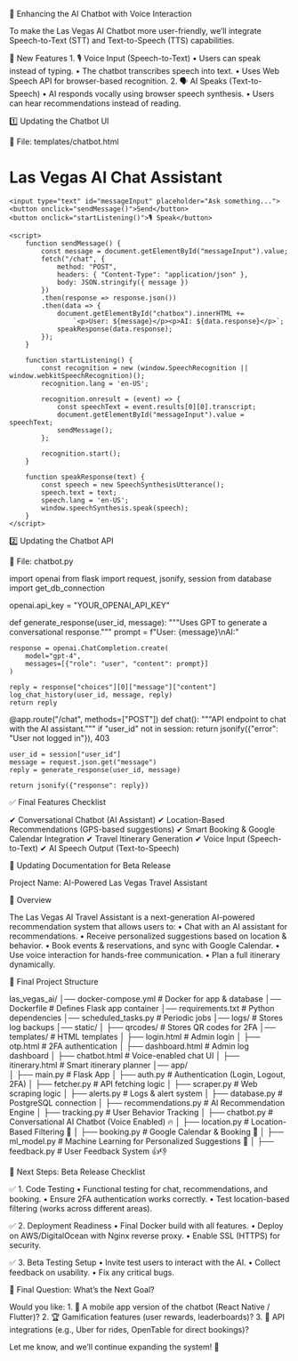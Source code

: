 

🔹 Enhancing the AI Chatbot with Voice Interaction

To make the Las Vegas AI Chatbot more user-friendly, we’ll integrate Speech-to-Text (STT) and Text-to-Speech (TTS) capabilities.

📌 New Features
	1.	🎙️ Voice Input (Speech-to-Text)
	•	Users can speak instead of typing.
	•	The chatbot transcribes speech into text.
	•	Uses Web Speech API for browser-based recognition.
	2.	🗣️ AI Speaks (Text-to-Speech)
	•	AI responds vocally using browser speech synthesis.
	•	Users can hear recommendations instead of reading.

1️⃣ Updating the Chatbot UI

🔹 File: templates/chatbot.html

<!DOCTYPE html>
<html lang="en">
<head>
    <meta charset="UTF-8">
    <title>AI Chat - Voice Enabled</title>
</head>
<body>
    <h1>Las Vegas AI Chat Assistant</h1>
    <div id="chatbox"></div>
    
    <input type="text" id="messageInput" placeholder="Ask something...">
    <button onclick="sendMessage()">Send</button>
    <button onclick="startListening()">🎙️ Speak</button>
    
    <script>
        function sendMessage() {
            const message = document.getElementById("messageInput").value;
            fetch("/chat", {
                method: "POST",
                headers: { "Content-Type": "application/json" },
                body: JSON.stringify({ message })
            })
            .then(response => response.json())
            .then(data => {
                document.getElementById("chatbox").innerHTML += 
                    `<p>User: ${message}</p><p>AI: ${data.response}</p>`;
                speakResponse(data.response);
            });
        }

        function startListening() {
            const recognition = new (window.SpeechRecognition || window.webkitSpeechRecognition)();
            recognition.lang = 'en-US';
            
            recognition.onresult = (event) => {
                const speechText = event.results[0][0].transcript;
                document.getElementById("messageInput").value = speechText;
                sendMessage();
            };
            
            recognition.start();
        }

        function speakResponse(text) {
            const speech = new SpeechSynthesisUtterance();
            speech.text = text;
            speech.lang = 'en-US';
            window.speechSynthesis.speak(speech);
        }
    </script>
</body>
</html>

2️⃣ Updating the Chatbot API

🔹 File: chatbot.py

import openai
from flask import request, jsonify, session
from database import get_db_connection

openai.api_key = "YOUR_OPENAI_API_KEY"

def generate_response(user_id, message):
    """Uses GPT to generate a conversational response."""
    prompt = f"User: {message}\nAI:"

    response = openai.ChatCompletion.create(
        model="gpt-4",
        messages=[{"role": "user", "content": prompt}]
    )
    
    reply = response["choices"][0]["message"]["content"]
    log_chat_history(user_id, message, reply)
    return reply

@app.route("/chat", methods=["POST"])
def chat():
    """API endpoint to chat with the AI assistant."""
    if "user_id" not in session:
        return jsonify({"error": "User not logged in"}), 403

    user_id = session["user_id"]
    message = request.json.get("message")
    reply = generate_response(user_id, message)
    
    return jsonify({"response": reply})

✅ Final Features Checklist

✔ Conversational Chatbot (AI Assistant)
✔ Location-Based Recommendations (GPS-based suggestions)
✔ Smart Booking & Google Calendar Integration
✔ Travel Itinerary Generation
✔ Voice Input (Speech-to-Text)
✔ AI Speech Output (Text-to-Speech)

📌 Updating Documentation for Beta Release

Project Name: AI-Powered Las Vegas Travel Assistant

📖 Overview

The Las Vegas AI Travel Assistant is a next-generation AI-powered recommendation system that allows users to:
	•	Chat with an AI assistant for recommendations.
	•	Receive personalized suggestions based on location & behavior.
	•	Book events & reservations, and sync with Google Calendar.
	•	Use voice interaction for hands-free communication.
	•	Plan a full itinerary dynamically.

📂 Final Project Structure

las_vegas_ai/
│── docker-compose.yml       # Docker for app & database
│── Dockerfile               # Defines Flask app container
│── requirements.txt         # Python dependencies
│── scheduled_tasks.py       # Periodic jobs
│── logs/                    # Stores log backups
│── static/
│   ├── qrcodes/             # Stores QR codes for 2FA
│── templates/               # HTML templates
│   ├── login.html           # Admin login
│   ├── otp.html             # 2FA authentication
│   ├── dashboard.html       # Admin log dashboard
│   ├── chatbot.html         # Voice-enabled chat UI
│   ├── itinerary.html       # Smart itinerary planner
│── app/                     
│   ├── main.py              # Flask App
│   ├── auth.py              # Authentication (Login, Logout, 2FA)
│   ├── fetcher.py           # API fetching logic
│   ├── scraper.py           # Web scraping logic
│   ├── alerts.py            # Logs & alert system
│   ├── database.py          # PostgreSQL connection
│   ├── recommendations.py   # AI Recommendation Engine
│   ├── tracking.py          # User Behavior Tracking
│   ├── chatbot.py           # Conversational AI Chatbot (Voice Enabled) 🔥
│   ├── location.py          # Location-Based Filtering 📍
│   ├── booking.py           # Google Calendar & Booking 📅
│   ├── ml_model.py          # Machine Learning for Personalized Suggestions 🤖
│   ├── feedback.py          # User Feedback System 👍👎

📅 Next Steps: Beta Release Checklist

✅ 1. Code Testing
	•	Functional testing for chat, recommendations, and booking.
	•	Ensure 2FA authentication works correctly.
	•	Test location-based filtering (works across different areas).

✅ 2. Deployment Readiness
	•	Final Docker build with all features.
	•	Deploy on AWS/DigitalOcean with Nginx reverse proxy.
	•	Enable SSL (HTTPS) for security.

✅ 3. Beta Testing Setup
	•	Invite test users to interact with the AI.
	•	Collect feedback on usability.
	•	Fix any critical bugs.

🚀 Final Question: What’s the Next Goal?

Would you like:
	1.	📲 A mobile app version of the chatbot (React Native / Flutter)?
	2.	🏆 Gamification features (user rewards, leaderboards)?
	3.	📡 API integrations (e.g., Uber for rides, OpenTable for direct bookings)?

Let me know, and we’ll continue expanding the system! 🚀